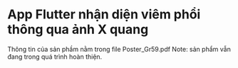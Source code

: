 # App Flutter nhận diện viêm phổi thông qua ảnh X quang
Thông tin của sản phầm nằm trong file Poster_Gr59.pdf
Note: sản phẩm vẫn đang trong quá trình hoàn thiện.
